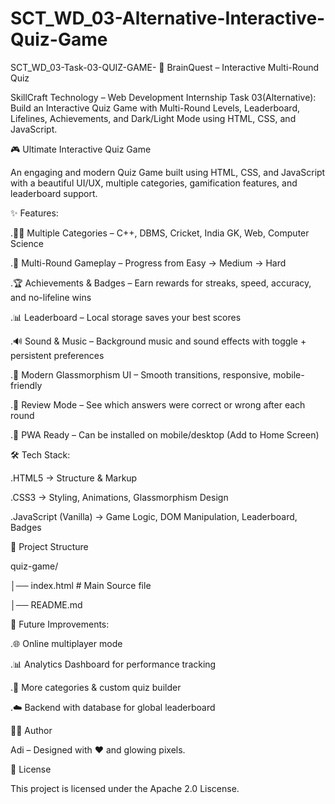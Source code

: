 # SCT_WD_03-Alternative-Interactive-Quiz-Game

SCT_WD_03-Task-03-QUIZ-GAME- 📝 BrainQuest – Interactive Multi-Round Quiz

SkillCraft Technology – Web Development Internship Task 03(Alternative): Build an Interactive Quiz Game with Multi-Round Levels, Leaderboard, Lifelines, Achievements, and Dark/Light Mode using HTML, CSS, and JavaScript.

🎮 Ultimate Interactive Quiz Game

An engaging and modern Quiz Game built using HTML, CSS, and JavaScript with a beautiful UI/UX, multiple categories, gamification features, and leaderboard support.

✨ Features:

  .🧑‍🏫 Multiple Categories – C++, DBMS, Cricket, India GK, Web, Computer Science

  .🎯 Multi-Round Gameplay – Progress from Easy → Medium → Hard

  .🏆 Achievements & Badges – Earn rewards for streaks, speed, accuracy, and no-lifeline wins

  .📊 Leaderboard – Local storage saves your best scores

  .🔊 Sound & Music – Background music and sound effects with toggle + persistent preferences

  .🎨 Modern Glassmorphism UI – Smooth transitions, responsive, mobile-friendly

  .📖 Review Mode – See which answers were correct or wrong after each round

  .📱 PWA Ready – Can be installed on mobile/desktop (Add to Home Screen)

🛠️ Tech Stack:

  .HTML5 → Structure & Markup

  .CSS3 → Styling, Animations, Glassmorphism Design

  .JavaScript (Vanilla) → Game Logic, DOM Manipulation, Leaderboard, Badges


📂 Project Structure

quiz-game/

│── index.html       # Main Source file  
 
│── README.md

🔮 Future Improvements:

   .🌐 Online multiplayer mode

   .📊 Analytics Dashboard for performance tracking

   .🎨 More categories & custom quiz builder

   .☁️ Backend with database for global leaderboard

👨‍💻 Author

Adi – Designed with ❤️ and glowing pixels.

📜 License

This project is licensed under the Apache 2.0 Liscense.

